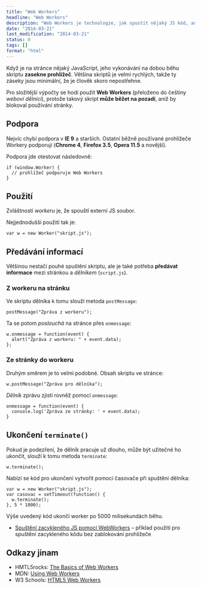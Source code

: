 ```yaml
---
title: "Web Workers"
headline: "Web Workers"
description: "Web Workers je technologie, jak spustit nějaký JS kód, aniž by zdržoval reakce prohlížeče."
date: "2014-03-21"
last_modification: "2014-03-21"
status: 0
tags: []
format: "html"
---
```


<p>Když je na stránce nějaký JavaScript, jeho vykonávání na dobou běhu skriptu <b>zasekne prohlížeč</b>. Většina skriptů je velmi rychlých, takže ty záseky jsou minimální, že je člověk skoro nepostřehne.</p>

<p>Pro složitější výpočty se hodí použít <b>Web Workers</b> (přeloženo do češtiny <i>weboví dělníci</i>), protože takový skript <b>může běžet na pozadí</b>, aniž by blokoval používání stránky.</p>




<h2 id="podpora">Podpora</h2>

<p>Nejvíc chybí podpora v <b>IE 9</b> a starších. Ostatní běžně používané prohlížeče Workery podporují (<b>Chrome 4</b>, <b>Firefox 3.5</b>, <b>Opera 11.5</b> a novější).</p>

<p>Podpora jde otestovat následovně:</p>

<pre><code>if (window.Worker) {
  // prohlížeč podporuje Web Workers
}</code></pre>









<h2 id="pouziti">Použití</h2>

<p>Zvláštností <i>workeru</i> je, že spouští externí JS soubor.</p>

<p>Nejjednodušší použití tak je:</p>

<pre><code>var w = new Worker("skript.js");</code></pre>




<h2 id="predavani">Předávání informací</h2>

<p>Většinou nestačí pouhé spuštění skriptu, ale je také potřeba <b>předávat informace</b> mezi stránkou a <i>dělníkem</i> (<code>script.js</code>).</p>



<h3 id="worker">Z workeru na stránku</h3>

<p>Ve skriptu dělníka k tomu slouží metoda <code>postMessage</code>:</p>

<pre><code>postMessage("Zpráva z workeru");</code></pre>

<p>Ta se potom <i>poslouchá</i> na stránce přes <code>onmessage</code>:</p>

<pre><code>w.onmessage = function(event) {
  alert("Zpráva z workeru: " + event.data);
};</code></pre>








<h3 id="stranka">Ze stránky do workeru</h3>

<p>Druhým směrem je to velmi podobné. Obsah skriptu ve stránce:</p>

<pre><code>w.postMessage("Zpráva pro dělníka");</code></pre>

<p><i>Dělník</i> zprávu zjistí rovněž pomocí <code>onmessage</code>:</p>

<pre><code>onmessage = function(event) {
  console.log('Zpráva ze stránky: ' + event.data);
}</code></pre>







<h2 id="ukonceni">Ukončení <code>terminate()</code></h2>

<p>Pokud je podezření, že dělník pracuje už dlouho, může být užitečné ho ukončit, slouží k tomu metoda <code>terminate</code>:</p>

<pre><code>w.terminate();</code></pre>


<p>Nabízí se kód pro ukončení vytvořit pomocí časovače při spuštění dělníka:</p>

<pre><code>var w = new Worker("skript.js");
var casovac = setTimeout(function() {
  w.terminate();
}, 5 * 1000);</code></pre>





<p>Výše uvedený kód ukončí worker po 5000 milisekundách běhu.</p>

<div class="external-content">
  <ul>
    <li><a href="https://github.com/Jahoda/web-worker">Spuštění zacykleného JS pomocí WebWorkers</a> – příklad použití pro spuštění zacykleného kódu bez zablokování prohlížeče</li>
  </ul>
</div>


<h2 id="odkazy">Odkazy jinam</h2>

<ul>
  <li>HMTL5rocks: <a href="http://www.html5rocks.com/en/tutorials/workers/basics/">The Basics of Web Workers</a></li>
  
  <li>MDN: <a href="https://developer.mozilla.org/en-US/docs/Web/API/Web_Workers_API/Using_web_workers">Using Web Workers</a></li>
  
  <li>W3 Schools: <a href="http://www.w3schools.com/html/html5_webworkers.asp">HTML5 Web Workers</a></li>
</ul>

